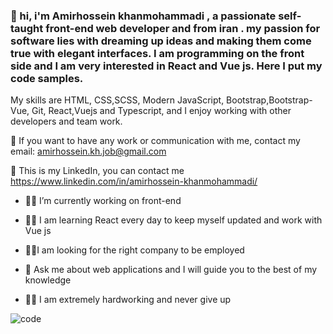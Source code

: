 ###  👋 hi, i'm Amirhossein khanmohammadi , a passionate self-taught  front-end web developer and  from iran . my passion for software lies with dreaming up ideas and making them come true with elegant interfaces. I am programming on the front side and I am very interested in React and Vue js. Here I put my code samples.
My skills are HTML, CSS,SCSS, Modern JavaScript, Bootstrap,Bootstrap-Vue, Git, React,Vuejs and Typescript, and I enjoy working with other developers and team work.

💼 If you want to have any work or communication with me, contact my email:  amirhossein.kh.job@gmail.com 

📱 This is my LinkedIn, you can contact me     https://www.linkedin.com/in/amirhossein-khanmohammadi/   


- 🎯🎯 I’m currently working on front-end 
- 💪💪 I am learning React every day to keep myself updated and work with Vue js

- 💎💎I am looking for the right company to be employed
- 💬 Ask me about web applications and I will guide you to the best of my knowledge
- 🥊🥊 I am extremely hardworking and never give up





![code](https://github.com/ami87878/ami87878/assets/111053228/9e25a651-0efa-49d7-9202-04a39c327df7)




